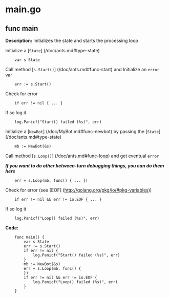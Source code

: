 main.go
=====

func main
----------------
__Description:__ Initializes the state and starts the processing loop

Initialize a [```State```] (/doc/ants.md#type-state)
```
	var s State
```
Call method [```s.Start()```] (/doc/ants.md#func-start) and Initialize an ```error``` var
```
	err := s.Start()
```
Check for error
```
	if err != nil { ... }
```
If so log it
```
	log.Panicf("Start() failed (%s)", err)
```
Initialize a [```NewBot```] (/doc/MyBot.md#func-newbot) by passing the [```State```] (/doc/ants.md#type-state)
```
	mb := NewBot(&s)
```
Call method [```s.Loop()```] (/doc/ants.md#func-loop) and get eventual ```error```

___If you want to do other between-turn debugging things, you can do them here___
```
	err = s.Loop(mb, func() { ... })
```

Check for error (see [EOF] (http://golang.org/pkg/io/#pkg-variables))

```
	if err != nil && err != io.EOF { ... }
```
If so log it
```
	log.Panicf("Loop() failed (%s)", err)
```

__Code:__
```
	func main() {
		var s State
		err := s.Start()
		if err != nil {
			log.Panicf("Start() failed (%s)", err)
		}
		mb := NewBot(&s)
		err = s.Loop(mb, func() {
		})
		if err != nil && err != io.EOF {
			log.Panicf("Loop() failed (%s)", err)
		}
	}

```